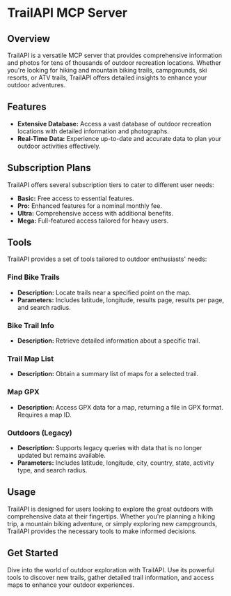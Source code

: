 # TrailAPI MCP Server

## Overview

TrailAPI is a versatile MCP server that provides comprehensive information and photos for tens of thousands of outdoor recreation locations. Whether you're looking for hiking and mountain biking trails, campgrounds, ski resorts, or ATV trails, TrailAPI offers detailed insights to enhance your outdoor adventures.

## Features

- **Extensive Database:** Access a vast database of outdoor recreation locations with detailed information and photographs.
- **Real-Time Data:** Experience up-to-date and accurate data to plan your outdoor activities effectively.

## Subscription Plans

TrailAPI offers several subscription tiers to cater to different user needs:

- **Basic:** Free access to essential features.
- **Pro:** Enhanced features for a nominal monthly fee.
- **Ultra:** Comprehensive access with additional benefits.
- **Mega:** Full-featured access tailored for heavy users.

## Tools

TrailAPI provides a set of tools tailored to outdoor enthusiasts' needs:

### Find Bike Trails
- **Description:** Locate trails near a specified point on the map.
- **Parameters:** Includes latitude, longitude, results page, results per page, and search radius.

### Bike Trail Info
- **Description:** Retrieve detailed information about a specific trail.

### Trail Map List
- **Description:** Obtain a summary list of maps for a selected trail.

### Map GPX
- **Description:** Access GPX data for a map, returning a file in GPX format. Requires a map ID.

### Outdoors (Legacy)
- **Description:** Supports legacy queries with data that is no longer updated but remains available.
- **Parameters:** Includes latitude, longitude, city, country, state, activity type, and search radius.

## Usage

TrailAPI is designed for users looking to explore the great outdoors with comprehensive data at their fingertips. Whether you're planning a hiking trip, a mountain biking adventure, or simply exploring new campgrounds, TrailAPI provides the necessary tools to make informed decisions.

## Get Started

Dive into the world of outdoor exploration with TrailAPI. Use its powerful tools to discover new trails, gather detailed trail information, and access maps to enhance your outdoor experiences.